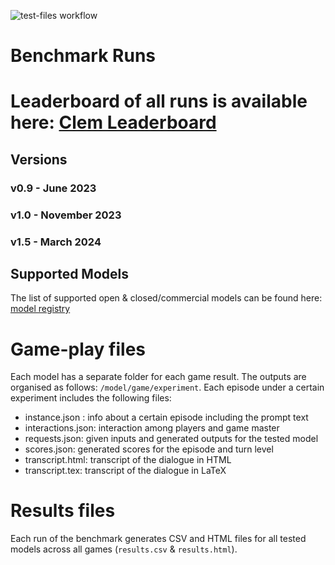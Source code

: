 ![test-files workflow](https://github.com/clembench/clembench-runs/actions/workflows/test-files.yml/badge.svg)

# Benchmark Runs

# Leaderboard of all runs is available here: [Clem Leaderboard](https://huggingface.co/spaces/colab-potsdam/clem-leaderboard)

## Versions

### **v0.9** - June 2023

### **v1.0** - November 2023

### **v1.5** - March 2024

## Supported Models

The list of supported open & closed/commercial models can be found here: [model registry](https://github.com/clembench/clembench/blob/main/backends/model_registry.json)

# Game-play files

Each model has a separate folder for each game result. The outputs are organised as follows: `/model/game/experiment`. Each episode under a certain experiment includes the following files:


- instance.json : info about a certain episode including the prompt text
- interactions.json: interaction among players and game master
- requests.json: given inputs and generated outputs for the tested model 
- scores.json: generated scores for the episode and turn level
- transcript.html: transcript of the dialogue in HTML
- transcript.tex: transcript of the dialogue in LaTeX

# Results files

Each run of the benchmark generates CSV and HTML files for all tested models across all games (`results.csv` & `results.html`).
